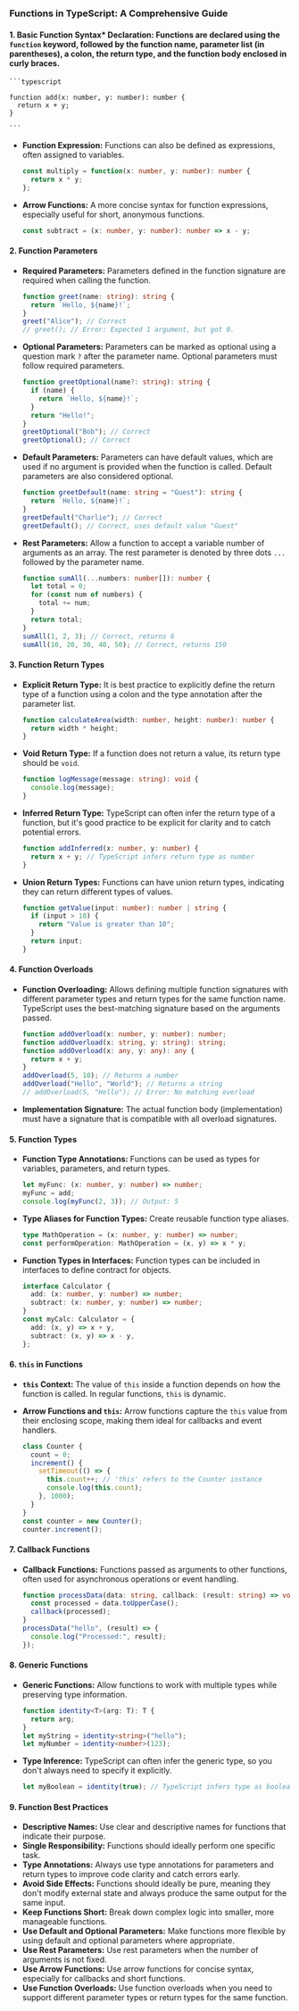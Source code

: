 ### Functions in TypeScript: A Comprehensive Guide

#### 1. Basic Function Syntax*   **Declaration:** Functions are declared using the `function` keyword, followed by the function name, parameter list (in parentheses), a colon, the return type, and the function body enclosed in curly braces.

    ```typescript

    function add(x: number, y: number): number {
      return x + y;
    }

    ```

*   **Function Expression:** Functions can also be defined as expressions, often assigned to variables.

    ```typescript
    const multiply = function(x: number, y: number): number {
      return x * y;
    };
    ```

*   **Arrow Functions:** A more concise syntax for function expressions, especially useful for short, anonymous functions.

    ```typescript
    const subtract = (x: number, y: number): number => x - y;
    ```

#### 2. Function Parameters

*   **Required Parameters:** Parameters defined in the function signature are required when calling the function.

    ```typescript
    function greet(name: string): string {
      return `Hello, ${name}!`;
    }
    greet("Alice"); // Correct
    // greet(); // Error: Expected 1 argument, but got 0.
    ```

*   **Optional Parameters:** Parameters can be marked as optional using a question mark `?` after the parameter name. Optional parameters must follow required parameters.

    ```typescript
    function greetOptional(name?: string): string {
      if (name) {
        return `Hello, ${name}!`;
      }
      return "Hello!";
    }
    greetOptional("Bob"); // Correct
    greetOptional(); // Correct
    ```

*   **Default Parameters:** Parameters can have default values, which are used if no argument is provided when the function is called. Default parameters are also considered optional.

    ```typescript
    function greetDefault(name: string = "Guest"): string {
      return `Hello, ${name}!`;
    }
    greetDefault("Charlie"); // Correct
    greetDefault(); // Correct, uses default value "Guest"
    ```

*   **Rest Parameters:** Allow a function to accept a variable number of arguments as an array. The rest parameter is denoted by three dots `...` followed by the parameter name.

    ```typescript
    function sumAll(...numbers: number[]): number {
      let total = 0;
      for (const num of numbers) {
        total += num;
      }
      return total;
    }
    sumAll(1, 2, 3); // Correct, returns 6
    sumAll(10, 20, 30, 40, 50); // Correct, returns 150
    ```

#### 3. Function Return Types

*   **Explicit Return Type:** It is best practice to explicitly define the return type of a function using a colon and the type annotation after the parameter list.

    ```typescript
    function calculateArea(width: number, height: number): number {
      return width * height;
    }
    ```

*   **Void Return Type:** If a function does not return a value, its return type should be `void`.

    ```typescript
    function logMessage(message: string): void {
      console.log(message);
    }
    ```

*   **Inferred Return Type:** TypeScript can often infer the return type of a function, but it's good practice to be explicit for clarity and to catch potential errors.

    ```typescript
    function addInferred(x: number, y: number) {
      return x + y; // TypeScript infers return type as number
    }
    ```

*   **Union Return Types:** Functions can have union return types, indicating they can return different types of values.

    ```typescript
    function getValue(input: number): number | string {
      if (input > 10) {
        return "Value is greater than 10";
      }
      return input;
    }
    ```

#### 4. Function Overloads

*   **Function Overloading:** Allows defining multiple function signatures with different parameter types and return types for the same function name. TypeScript uses the best-matching signature based on the arguments passed.

    ```typescript
    function addOverload(x: number, y: number): number;
    function addOverload(x: string, y: string): string;
    function addOverload(x: any, y: any): any {
      return x + y;
    }
    addOverload(5, 10); // Returns a number
    addOverload("Hello", "World"); // Returns a string
    // addOverload(5, "Hello"); // Error: No matching overload
    ```

*   **Implementation Signature:** The actual function body (implementation) must have a signature that is compatible with all overload signatures.

#### 5. Function Types

*   **Function Type Annotations:** Functions can be used as types for variables, parameters, and return types.

    ```typescript
    let myFunc: (x: number, y: number) => number;
    myFunc = add;
    console.log(myFunc(2, 3)); // Output: 5
    ```

*   **Type Aliases for Function Types:**  Create reusable function type aliases.

    ```typescript
    type MathOperation = (x: number, y: number) => number;
    const performOperation: MathOperation = (x, y) => x * y;
    ```

*   **Function Types in Interfaces:** Function types can be included in interfaces to define contract for objects.

    ```typescript
    interface Calculator {
      add: (x: number, y: number) => number;
      subtract: (x: number, y: number) => number;
    }
    const myCalc: Calculator = {
      add: (x, y) => x + y,
      subtract: (x, y) => x - y,
    };
    ```

#### 6. `this` in Functions

*   **`this` Context:** The value of `this` inside a function depends on how the function is called. In regular functions, `this` is dynamic.
*   **Arrow Functions and `this`:** Arrow functions capture the `this` value from their enclosing scope, making them ideal for callbacks and event handlers.

    ```typescript
    class Counter {
      count = 0;
      increment() {
        setTimeout(() => {
          this.count++; // 'this' refers to the Counter instance
          console.log(this.count);
        }, 1000);
      }
    }
    const counter = new Counter();
    counter.increment();
    ```

#### 7. Callback Functions

*   **Callback Functions:** Functions passed as arguments to other functions, often used for asynchronous operations or event handling.

    ```typescript
    function processData(data: string, callback: (result: string) => void) {
      const processed = data.toUpperCase();
      callback(processed);
    }
    processData("hello", (result) => {
      console.log("Processed:", result);
    });
    ```

#### 8. Generic Functions

*   **Generic Functions:** Allow functions to work with multiple types while preserving type information.

    ```typescript
    function identity<T>(arg: T): T {
      return arg;
    }
    let myString = identity<string>("hello");
    let myNumber = identity<number>(123);
    ```

*   **Type Inference:** TypeScript can often infer the generic type, so you don't always need to specify it explicitly.

    ```typescript
    let myBoolean = identity(true); // TypeScript infers type as boolean
    ```

#### 9. Function Best Practices

*   **Descriptive Names:** Use clear and descriptive names for functions that indicate their purpose.
*   **Single Responsibility:** Functions should ideally perform one specific task.
*   **Type Annotations:** Always use type annotations for parameters and return types to improve code clarity and catch errors early.
*   **Avoid Side Effects:** Functions should ideally be pure, meaning they don't modify external state and always produce the same output for the same input.
*   **Keep Functions Short:** Break down complex logic into smaller, more manageable functions.
*   **Use Default and Optional Parameters:** Make functions more flexible by using default and optional parameters where appropriate.
*   **Use Rest Parameters:** Use rest parameters when the number of arguments is not fixed.
*   **Use Arrow Functions:** Use arrow functions for concise syntax, especially for callbacks and short functions.
*   **Use Function Overloads:** Use function overloads when you need to support different parameter types or return types for the same function.